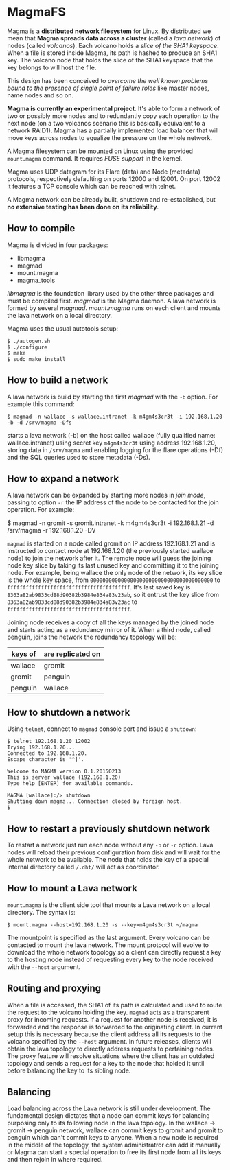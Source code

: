 # MagmaFS

Magma is a **distributed network filesystem** for Linux. By distributed we mean that 
**Magma spreads data across a cluster** (called a *lava network*) of nodes (called *volcanos*). 
Each volcano holds a *slice of the SHA1 keyspace*. When a file is stored inside Magma, its 
path is hashed to produce an SHA1 key. The volcano node that holds the slice of the SHA1 
keyspace that the key belongs to will host the file.

This design has been conceived to *overcome the well known problems bound to the presence of
single point of failure roles* like master nodes, name nodes and so on.

**Magma is currently an experimental project**. It's able to form a network of two or possibly
more nodes and to redundantly copy each operation to the next node (on a two volcanos scenario
this is basically equivalent to a network RAID1). Magma has a partially implemented load
balancer that will move keys across nodes to equalize the pressure on the whole network.

A Magma filesystem can be mounted on Linux using the provided `mount.magma` command. It requires
*FUSE support* in the kernel.

Magma uses UDP datagram for its Flare (data) and Node (metadata) protocols, respectively defaulting
on ports 12000 and 12001. On port 12002 it features a TCP console which can be reached with telnet.

A Magma network can be already built, shutdown and re-established, but **no extensive testing has
been done on its reliability**.

## How to compile

Magma is divided in four packages:

 * libmagma
 * magmad
 * mount.magma
 * magma_tools
 
*libmagma* is the foundation library used by the other three packages and must be compiled first.
*magmad* is the Magma daemon. A lava network is formed by several *magmad*. *mount.magma* runs on each client and mounts the lava network on a local directory. 

Magma uses the usual autotools setup:

    $ ./autogen.sh
    $ ./configure
    $ make
    $ sudo make install

## How to build a network

A lava network is build by starting the first *magmad* with the `-b` option. For example this command:

    $ magmad -n wallace -s wallace.intranet -k m4gm4s3cr3t -i 192.168.1.20 -b -d /srv/magma -Dfs

starts a lava network (-b) on the host called wallace (fully qualified name: wallace.intranet) using secret key `m4gm4s3cr3t` using address 192.168.1.20, storing data in `/srv/magma` and enabling logging for the flare operations (-Df) and the SQL queries used to store metadata (-Ds).

## How to expand a network

A lava network can be expanded by starting more nodes in *join mode*, passing to option `-r` the IP address of the node to be contacted for the join operation. For example:

  $ magmad -n gromit -s gromit.intranet -k m4gm4s3cr3t -i 192.168.1.21 -d /srv/magma -r 192.168.1.20 -DV

`magmad` is started on a node called gromit on IP address 192.168.1.21 and is instructed to contact node at 192.168.1.20 (the previously started wallace node) to join the network after it. The remote node will guess the joining node key slice by taking its last unused key and committing it to the joining node. For example, being wallace the only node of the network, its key slice is the whole key space, from `0000000000000000000000000000000000000000` to `ffffffffffffffffffffffffffffffffffffffff`. It's last saved key is `8363a82ab9833cd88d90382b3984e834a83v23ab`, so it entrust the key slice from `8363a82ab9833cd88d90382b3984e834a83v23ac` to `ffffffffffffffffffffffffffffffffffffffff`.

Joining node receives a copy of all the keys managed by the joined node and starts acting as a redundancy mirror of it. When a third node, called penguin, joins the network the redundancy topology will be:

| keys of  | are replicated on |
| -------- | ------------------|
| wallace  | gromit            |
| gromit   | penguin           |
| penguin  | wallace           |

## How to shutdown a network

Using `telnet`, connect to `magmad` console port and issue a `shutdown`:

    $ telnet 192.168.1.20 12002
    Trying 192.168.1.20...
    Connected to 192.168.1.20.
    Escape character is '^]'.

    Welcome to MAGMA version 0.1.20150213
    This is server wallace (192.168.1.20)
    Type help [ENTER] for available commands.

    MAGMA [wallace]:/> shutdown
    Shutting down magma... Connection closed by foreign host.
    $

## How to restart a previously shutdown network

To restart a network just run each node without any `-b` or `-r` option. Lava nodes will reload their previous configuration from disk and will wait for the whole network to be available. The node that holds the key of a special internal directory called `/.dht/` will act as coordinator.

## How to mount a Lava network

`mount.magma` is the client side tool that mounts a Lava network on a local directory. The syntax is:

    $ mount.magma --host=192.168.1.20 -s --key=m4gm4s3cr3t ~/magma

The mountpoint is specified as the last argument. Every volcano can be contacted to mount the lava network. The mount protocol will evolve to download the whole network topology so a client can directly request a key to the hosting node instead of requesting every key to the node received with the `--host` argument.

## Routing and proxying

When a file is accessed, the SHA1 of its path is calculated and used to route the request to the volcano holding the key. `magmad` acts as a transparent proxy for incoming requests. If a request for another node is received, it is forwarded and the response is forwarded to the originating client. In current setup this is necessary because the client address all its requests to the volcano specified by the `--host` argument. In future releases, clients will obtain the lava topology to directly address requests to pertaining nodes. The proxy feature will resolve situations where the client has an outdated topology and sends a request for a key to the node that holded it until before balancing the key to its sibling node.

## Balancing

Load balancing across the Lava network is still under development. The fundamental design dictates that a node can commit keys for balancing purposing only to its following node in the lava topology. In the wallace -> gromit -> penguin network, wallace can commit keys to gromit and gromit to penguin which can't commit keys to anyone. When a new node is required in the middle of the topology, the system administratror can add it manually or Magma can start a special operation to free its first node from all its keys and then rejoin in where required.
